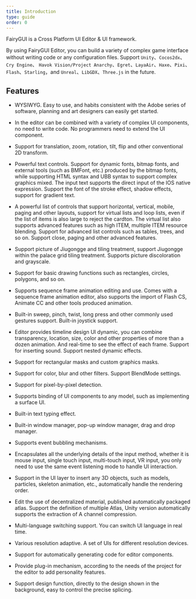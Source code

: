 ```yaml
---
title: Introduction
type: guide
order: 0
---
```


FairyGUI is a Cross Platform UI Editor & UI framework.

By using FairyGUI Editor, you can build a variety of complex game interface without writing code or any configuration files. Support `Unity`、`Cocos2dx`、`Cry Engine`、 `Havok Vision/Project Anarchy`、`Egret`、`LayaAir`、`Haxe`、`Pixi`、`Flash`、`Starling`，and `Unreal`、`LibGDX`、`Three.js` in the future.<br>

## Features

* WYSIWYG. Easy to use, and habits consistent with the Adobe series of software, planning and art designers can easily get started.

* In the editor can be combined with a variety of complex UI components, no need to write code. No programmers need to extend the UI component.

* Support for translation, zoom, rotation, tilt, flip and other conventional 2D transform.

* Powerful text controls. Support for dynamic fonts, bitmap fonts, and external tools (such as BMFont, etc.) produced by the bitmap fonts, while supporting HTML syntax and UBB syntax to support complex graphics mixed. The input text supports the direct input of the IOS native expression. Support the font of the stroke effect, shadow effects, support for gradient text.

* A powerful list of controls that support horizontal, vertical, mobile, paging and other layouts, support for virtual lists and loop lists, even if the list of items is also large to reject the cardton. The virtual list also supports advanced features such as high ITEM, multiple ITEM resource blending. Support for advanced list controls such as tables, trees, and so on. Support close, paging and other advanced features.

* Support picture of Jiugongge and tiling treatment, support Jiugongge within the palace grid tiling treatment. Supports picture discoloration and grayscale.

* Support for basic drawing functions such as rectangles, circles, polygons, and so on.

* Supports sequence frame animation editing and use. Comes with a sequence frame animation editor, also supports the import of Flash CS, Animate CC and other tools produced animation.

* Built-in sweep, pinch, twist, long press and other commonly used gestures support. Built-in joystick support.

* Editor provides timeline design UI dynamic, you can combine transparency, location, size, color and other properties of more than a dozen animation. And real-time to see the effect of each frame. Support for inserting sound. Support nested dynamic effects.

* Support for rectangular masks and custom graphics masks.

* Support for color, blur and other filters. Support BlendMode settings.

* Support for pixel-by-pixel detection.

* Supports binding of UI components to any model, such as implementing a surface UI.

* Built-in text typing effect.

* Built-in window manager, pop-up window manager, drag and drop manager.

* Supports event bubbling mechanisms.

* Encapsulates all the underlying details of the input method, whether it is mouse input, single touch input, multi-touch input, VR input, you only need to use the same event listening mode to handle UI interaction.

* Support in the UI layer to insert any 3D objects, such as models, particles, skeleton animation, etc., automatically handle the rendering order.

* Edit the use of decentralized material, published automatically packaged atlas. Support the definition of multiple Atlas, Unity version automatically supports the extraction of A channel compression.

* Multi-language switching support. You can switch UI language in real time.

* Various resolution adaptive. A set of UIs for different resolution devices.

* Support for automatically generating code for editor components.

* Provide plug-in mechanism, according to the needs of the project for the editor to add personality features.

* Support design function, directly to the design shown in the background, easy to control the precise splicing.

